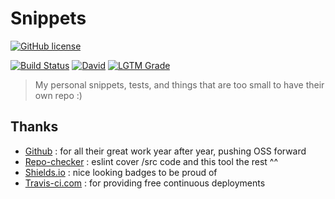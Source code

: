 # Snippets

[![GitHub license](https://img.shields.io/github/license/shuunen/snippets.svg?color=informational)](https://github.com/Shuunen/snippets/blob/master/LICENSE)

[![Build Status](https://travis-ci.com/Shuunen/snippets.svg?branch=master)](https://travis-ci.com/Shuunen/snippets)
[![David](https://img.shields.io/david/shuunen/snippets.svg)](https://david-dm.org/shuunen/snippets)
[![LGTM Grade](https://img.shields.io/lgtm/grade/javascript/github/Shuunen/snippets.svg)](https://lgtm.com/projects/g/Shuunen/snippets)

> My personal snippets, tests, and things that are too small to have their own repo :)

## Thanks

- [Github](https://github.com) : for all their great work year after year, pushing OSS forward
- [Repo-checker](https://github.com/Shuunen/repo-checker) : eslint cover /src code and this tool the rest ^^
- [Shields.io](https://shields.io) : nice looking badges to be proud of
- [Travis-ci.com](https://travis-ci.com) : for providing free continuous deployments
